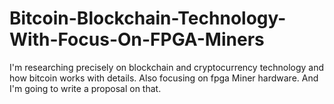 # Bitcoin-Blockchain-Technology-With-Focus-On-FPGA-Miners
I'm researching precisely on blockchain and cryptocurrency technology and how bitcoin works with details. Also focusing on fpga Miner hardware.  And I'm going to write a proposal on that.
